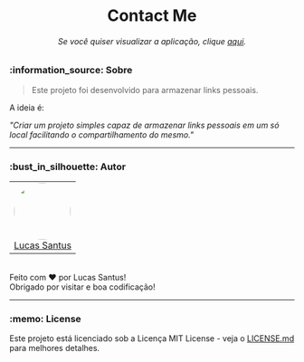 <h1 align="center">Contact Me</h1>

<h6 align="center"> 
	Se você quiser visualizar a aplicação, clique <a href="https://contact-me-ls.netlify.app">aqui</a>.
</h6>

<h3 id="sobre">:information_source: Sobre</h3>

> Este projeto foi desenvolvido para armazenar links pessoais. 

A ideia é:

_"Criar um projeto simples capaz de armazenar links pessoais em um só local facilitando o compartilhamento do mesmo."_

--------------------------------------------------------------------------------------

<h3 id="autor">:bust_in_silhouette: Autor</h3>

<table>
	<tr>
		<td>
			<div> 
				<a href="https://github.com/LucasSantus">
					<img style="border-radius: 50%;" src="https://github.com/LucasSantus.png" width="100px;" alt=""/>
					<br />
					Lucas Santus
				</a>
			</div>
		</td>
	</tr>
</table>
<br />
Feito com ❤️ por Lucas Santus!<br />
Obrigado por visitar e boa codificação!<br />

--------------------------------------------------------------------------------------

<h3 id="license">:memo: License</h3>

Este projeto está licenciado sob a Licença MIT License - veja o [LICENSE.md](https://github.com/LucasSantus/django-qrcode-generator/blob/master/LICENSE) para melhores detalhes.
